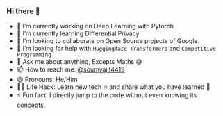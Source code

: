 ### Hi there 👋

<!--
**soumyajit4419/soumyajit4419** is a ✨ _special_ ✨ repository because its `README.md` (this file) appears on your GitHub profile. 

Here are some ideas to get you started: -->

- 🔭 I’m currently working on Deep Learning with Pytorch
- 🌱 I’m currently learning Differential Privacy
- 👯 I’m looking to collaborate on Open Source projects of Google.
- 🤔 I’m looking for help with `Huggingface Transformers` and `Competitive Programming`
- 💬 Ask me about anything, Excepts Maths :sweat_smile:
- 📫 How to reach me: [@soumyajit4419](https://twitter.com/Soumyajit4419)
- 😄 Pronouns: He/Him
- 👨‍💻 Life Hack: Learn new tech :fire: and share what you have learned :tada:
- ⚡ Fun fact: I directly jump to the code without even knowing its concepts.

